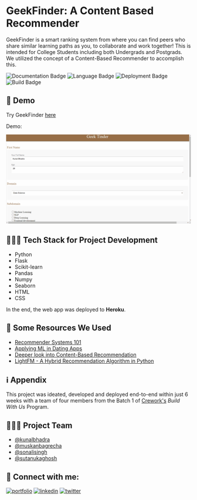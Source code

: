 
# GeekFinder: A Content Based Recommender 

GeekFinder is a smart ranking system from where you can find peers who share similar learning paths as you, to collaborate and work together! This is intended for College Students including both Undergrads and Postgrads. We utilized the concept of a Content-Based Recommender to accomplish this.


![Documentation Badge](https://img.shields.io/badge/Documentation-Covered-green)
![Language Badge](https://img.shields.io/badge/Powered%20by-Python-purple)
![Deployment Badge](https://img.shields.io/badge/Deployed%20on-Heroku-%23f57c00)
![Build Badge](https://img.shields.io/badge/Build-Working-%2343a047)


  
## 🚀 Demo

Try GeekFinder [here](https://geektinder.herokuapp.com/)

Demo: 

![alt text](https://github.com/kunal-bhadra/GeekFinder-Content-Based-Recommender/blob/main/demo.gif)

  
## 👨🏻‍💻 Tech Stack for Project Development

- Python
- Flask
- Scikit-learn
- Pandas
- Numpy
- Seaborn
- HTML
- CSS

In the end, the web app was deployed to **Heroku**.

  
## 🧠 Some Resources We Used

 - [Recommender Systems 101](https://builtin.com/data-science/recommender-systems)
 - [Applying ML in Dating Apps](https://analyticsindiamag.com/ai-dating-apps-machine-learning-comes-rescue-dating-apps/)
 - [Deeper look into Content-Based Recommendation](https://www.kdnuggets.com/2020/07/building-content-based-book-recommendation-engine.html)
 - [LightFM - A Hybrid Recommendation Algorithm in Python](https://github.com/lyst/lightfm)


## ℹ Appendix
This project was ideated, developed and deployed end-to-end within just 6 weeks with a team of four members from the Batch 1 of [Crework's](https://www.linkedin.com/company/creworkhq/) _Build With Us_ Program.

  

## 👨🏻‍🎓 Project Team

- [@kunalbhadra](https://github.com/kunal-bhadra)
- [@muskanbagrecha](https://github.com/muskanbagrecha)
- [@sonalisingh](https://www.linkedin.com/in/sonali-singh-5100851b1/)
- [@sutanukaghosh](https://www.linkedin.com/in/sutanukaghosh/)

  

## 🔗 Connect with me:
[![portfolio](https://img.shields.io/badge/my_portfolio-000?style=for-the-badge&logo=ko-fi&logoColor=white)](https://www.polywork.com/kunal_bhadra)
[![linkedin](https://img.shields.io/badge/linkedin-0A66C2?style=for-the-badge&logo=linkedin&logoColor=white)](https://www.linkedin.com/in/kunal-bhadra-cs/)
[![twitter](https://img.shields.io/badge/twitter-1DA1F2?style=for-the-badge&logo=twitter&logoColor=white)](https://twitter.com/kunal_kaun)

  